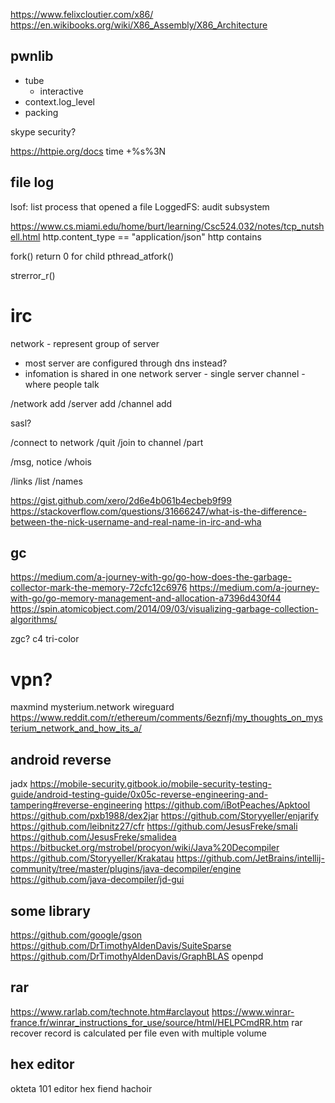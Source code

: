 https://www.felixcloutier.com/x86/
https://en.wikibooks.org/wiki/X86_Assembly/X86_Architecture

## pwnlib
* tube
  * interactive
* context.log_level
* packing

skype security?

https://httpie.org/docs
time +%s%3N

## file log

lsof: list process that opened a file
LoggedFS: 
audit subsystem

https://www.cs.miami.edu/home/burt/learning/Csc524.032/notes/tcp_nutshell.html
 http.content_type == "application/json"
http contains

fork() return 0 for child
pthread_atfork()

strerror_r()


# irc
network - represent group of server
* most server are configured through dns instead?
* infomation is shared in one network
server - single server
channel - where people talk

/network add
/server add
/channel add

sasl?

/connect to network
/quit
/join to channel
/part

/msg, notice
/whois

/links
/list
/names

https://gist.github.com/xero/2d6e4b061b4ecbeb9f99
https://stackoverflow.com/questions/31666247/what-is-the-difference-between-the-nick-username-and-real-name-in-irc-and-wha

## gc

https://medium.com/a-journey-with-go/go-how-does-the-garbage-collector-mark-the-memory-72cfc12c6976
https://medium.com/a-journey-with-go/go-memory-management-and-allocation-a7396d430f44
https://spin.atomicobject.com/2014/09/03/visualizing-garbage-collection-algorithms/

zgc?
c4
tri-color

# vpn?

maxmind
mysterium.network
wireguard
https://www.reddit.com/r/ethereum/comments/6eznfj/my_thoughts_on_mysterium_network_and_how_its_a/

## android reverse

jadx
https://mobile-security.gitbook.io/mobile-security-testing-guide/android-testing-guide/0x05c-reverse-engineering-and-tampering#reverse-engineering
https://github.com/iBotPeaches/Apktool
https://github.com/pxb1988/dex2jar
https://github.com/Storyyeller/enjarify
https://github.com/leibnitz27/cfr
https://github.com/JesusFreke/smali
https://github.com/JesusFreke/smalidea
https://bitbucket.org/mstrobel/procyon/wiki/Java%20Decompiler
https://github.com/Storyyeller/Krakatau
https://github.com/JetBrains/intellij-community/tree/master/plugins/java-decompiler/engine
https://github.com/java-decompiler/jd-gui

## some library

https://github.com/google/gson
https://github.com/DrTimothyAldenDavis/SuiteSparse
https://github.com/DrTimothyAldenDavis/GraphBLAS
openpd

## rar

https://www.rarlab.com/technote.htm#arclayout
https://www.winrar-france.fr/winrar_instructions_for_use/source/html/HELPCmdRR.htm
rar recover record is calculated per file
even with multiple volume

## hex editor

okteta
101 editor
hex fiend
hachoir
